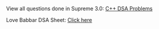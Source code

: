 View all questions done in Supreme 3.0: [C++ DSA Problems](https://cpp-dsa-sheet.vercel.app/)

Love Babbar DSA Sheet: [Click here](https://drive.google.com/file/d/1FMdN_OCfOI0iAeDlqswCiC2DZzD4nPsb/view)
